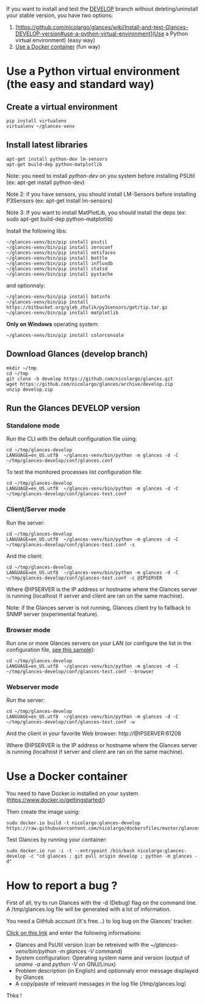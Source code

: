 If you want to install and test the [DEVELOP](https://github.com/nicolargo/glances/tree/develop) branch without deleting/uninstall your stable version, you have two options:

1. [https://github.com/nicolargo/glances/wiki/Install-and-test-Glances-DEVELOP-version#use-a-python-virtual-environment](Use a Python virtual environment) (easy way)
2. [Use a Docker container](https://github.com/nicolargo/glances/wiki/Install-and-test-Glances-DEVELOP-version#use-a-docker-container) (fun way)

# Use a Python virtual environment (the easy and standard way)

## Create a virtual environment

    pip install virtualenv
    virtualenv ~/glances-venv

## Install latest libraries

    apt-get install python-dev lm-sensors 
    apt-get build-dep python-matplotlib

Note: you need to install _python-dev_ on you system before installing PSUtil (ex: apt-get install python-dev)

Note 2: if you have sensors, you should install LM-Sensors before installing P3Sensors (ex: apt-get install lm-sensors)

Note 3: If you want to install MatPlotLib, you should install the deps (ex: sudo apt-get build-dep python-matplotlib)

Install the following libs:

    ~/glances-venv/bin/pip install psutil
    ~/glances-venv/bin/pip install zeroconf
    ~/glances-venv/bin/pip install netifaces
    ~/glances-venv/bin/pip install bottle
    ~/glances-venv/bin/pip install influxdb
    ~/glances-venv/bin/pip install statsd
    ~/glances-venv/bin/pip install pystache

and optionnaly:

    ~/glances-venv/bin/pip install batinfo
    ~/glances-venv/bin/pip install https://bitbucket.org/gleb_zhulik/py3sensors/get/tip.tar.gz
    ~/glances-venv/bin/pip install matplotlib

**Only on Windows** operating system:

    ~/glances-venv/bin/pip install colorconsole

## Download Glances (develop branch)

    mkdir ~/tmp
    cd ~/tmp
    git clone -b develop https://github.com/nicolargo/glances.git
    wget https://github.com/nicolargo/glances/archive/develop.zip
    unzip develop.zip 

## Run the Glances DEVELOP version

### Standalone mode

Run the CLI with the default configuration file using:

    cd ~/tmp/glances-develop
    LANGUAGE=en_US.utf8  ~/glances-venv/bin/python -m glances -d -C ~/tmp/glances-develop/conf/glances.conf

To test the monitored processes list configuration file:

    cd ~/tmp/glances-develop
    LANGUAGE=en_US.utf8  ~/glances-venv/bin/python -m glances -d -C ~/tmp/glances-develop/conf/glances-test.conf

### Client/Server mode

Run the server:

    cd ~/tmp/glances-develop
    LANGUAGE=en_US.utf8  ~/glances-venv/bin/python -m glances -d -C ~/tmp/glances-develop/conf/glances-test.conf -s

And the client:

    cd ~/tmp/glances-develop
    LANGUAGE=en_US.utf8  ~/glances-venv/bin/python -m glances -d -C ~/tmp/glances-develop/conf/glances-test.conf -c @IPSERVER

Where @IPSERVER is the IP address or hostname where the Glances server is running (localhost if server and client are ran on the same machine).

Note: if the Glances server is not running, Glances client try to fallback to SNMP server (experimental feature).

### Browser mode

Run one or more Glances servers on your LAN (or configure the list in the configuration file, [see this sample](https://github.com/nicolargo/glances/blob/develop/conf/glances-test.conf)):

    cd ~/tmp/glances-develop
    LANGUAGE=en_US.utf8  ~/glances-venv/bin/python -m glances -d -C ~/tmp/glances-develop/conf/glances-test.conf --browser

### Webserver mode

Run the server:

    cd ~/tmp/glances-develop
    LANGUAGE=en_US.utf8  ~/glances-venv/bin/python -m glances -d -C ~/tmp/glances-develop/conf/glances-test.conf -w

And the client in your favorite Web browser: http://@IPSERVER:61208

Where @IPSERVER is the IP address or hostname where the Glances server is running (localhost if server and client are ran on the same machine).

# Use a Docker container

You need to have Docker.io installed on your system (https://www.docker.io/gettingstarted/)

Then create the image using:

    sudo docker.io build -t nicolargo:glances-develop https://raw.githubusercontent.com/nicolargo/dockersfiles/master/glances_develop_install

Test Glances by running your container:

    sudo docker.io run -i -t --entrypoint /bin/bash nicolargo:glances-develop -c "cd glances ; git pull origin develop ; python -m glances -d"

# How to report a bug ?

First of all, try to run Glances with the -d (Debug) flag on the command line. A /tmp/glances.log file will be generated with a lot of information.

You need a GitHub account (it's free...) to log bug on the Glances' tracker.

[Click on this link](https://github.com/nicolargo/glances/issues/new) and enter the following informations:

* Glances and PsUtil version (can be retreived with the _~/glances-venv/bin/python -m glances -V_ command)
* System configuration: Operating system name and version (output of _uname -a_ and _python -V_ on GNU/Linux)
* Problem description (in English) and optionnaly error message displayed by Glances
* A copy/paste of relevant messages in the log file (/tmp/glances.log)

Thks !